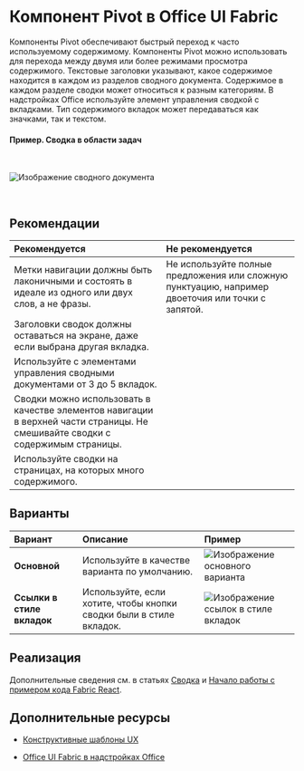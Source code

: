 # <a name="pivot-component-in-office-ui-fabric"></a>Компонент Pivot в Office UI Fabric

Компоненты Pivot обеспечивают быстрый переход к часто используемому содержимому. Компоненты Pivot можно использовать для перехода между двумя или более режимами просмотра содержимого. Текстовые заголовки указывают, какое содержимое находится в каждом из разделов сводного документа. Содержимое в каждом разделе сводки может относиться к разным категориям. В надстройках Office используйте элемент управления сводкой с вкладками. Тип содержимого вкладок может передаваться как значками, так и текстом. 

#### <a name="example-pivot-in-a-task-pane"></a>Пример. Сводка в области задач

<br/>

![Изображение сводного документа](../../images/overview_withApp_pivot.png)

<br/>

## <a name="best-practices"></a>Рекомендации

|**Рекомендуется**|**Не рекомендуется**|
|:------------|:--------------|
|Метки навигации должны быть лаконичными и состоять в идеале из одного или двух слов, а не фразы.|Не используйте полные предложения или сложную пунктуацию, например двоеточия или точки с запятой.|
|Заголовки сводок должны оставаться на экране, даже если выбрана другая вкладка.| |
|Используйте с элементами управления сводными документами от 3 до 5 вкладок.| |
|Сводки можно использовать в качестве элементов навигации в верхней части страницы. Не смешивайте сводки с содержимым страницы.| |
|Используйте сводки на страницах, на которых много содержимого.| |

## <a name="variants"></a>Варианты

|**Вариант**|**Описание**|**Пример**|
|:------------|:--------------|:----------|
|**Основной**|Используйте в качестве варианта по умолчанию.|![Изображение основного варианта](../../images/pivotBasic.png)<br/>|
|**Ссылки в стиле вкладок**|Используйте, если хотите, чтобы кнопки сводки были в стиле вкладок.|![Изображение ссылок в стиле вкладок](../../images/pivotTab.png)<br/>|

## <a name="implementation"></a>Реализация

Дополнительные сведения см. в статьях [Сводка](https://dev.office.com/fabric#/components/pivot) и [Начало работы с примером кода Fabric React](https://github.com/OfficeDev/Word-Add-in-GettingStartedFabricReact).

## <a name="additional-resources"></a>Дополнительные ресурсы

- [Конструктивные шаблоны UX](https://github.com/OfficeDev/Office-Add-in-UX-Design-Patterns-Code)

- [Office UI Fabric в надстройках Office](office-ui-fabric.md)
